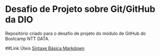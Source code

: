# Desafio de Projeto sobre Git/GitHub da DIO
Repositório criado para o desafio de projeto do módulo de GitHub do Bootcamp NTT DATA.

##Link Úteis
[Síntaxe Básica Markdown](https://www.markdownguide.org/basic-syntax)
